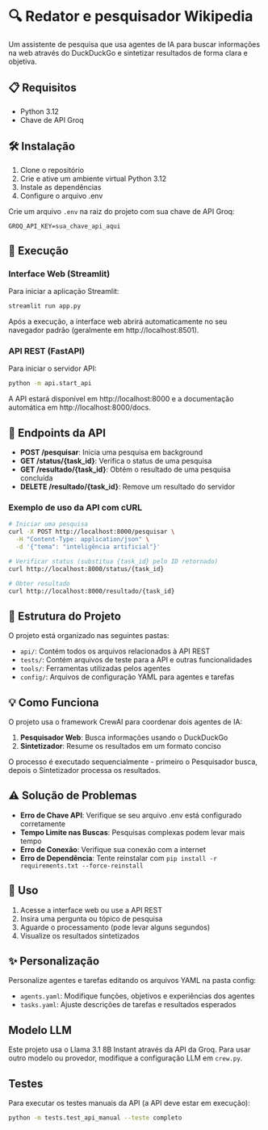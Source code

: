 # 🔍 Redator e pesquisador Wikipedia

Um assistente de pesquisa que usa agentes de IA para buscar informações na web através do DuckDuckGo e sintetizar resultados de forma clara e objetiva.

## 📋 Requisitos
- Python 3.12
- Chave de API Groq

## 🛠️ Instalação
1. Clone o repositório
2. Crie e ative um ambiente virtual Python 3.12
3. Instale as dependências
4. Configure o arquivo .env

Crie um arquivo `.env` na raiz do projeto com sua chave de API Groq:
```
GROQ_API_KEY=sua_chave_api_aqui
```

## 🚀 Execução
### Interface Web (Streamlit)
Para iniciar a aplicação Streamlit:
```bash
streamlit run app.py
```

Após a execução, a interface web abrirá automaticamente no seu navegador padrão (geralmente em http://localhost:8501).

### API REST (FastAPI)
Para iniciar o servidor API:
```bash
python -m api.start_api
```

A API estará disponível em http://localhost:8000 e a documentação automática em http://localhost:8000/docs.

## 📡 Endpoints da API
- **POST /pesquisar**: Inicia uma pesquisa em background
- **GET /status/{task_id}**: Verifica o status de uma pesquisa
- **GET /resultado/{task_id}**: Obtém o resultado de uma pesquisa concluída
- **DELETE /resultado/{task_id}**: Remove um resultado do servidor

### Exemplo de uso da API com cURL
```bash
# Iniciar uma pesquisa
curl -X POST http://localhost:8000/pesquisar \
  -H "Content-Type: application/json" \
  -d '{"tema": "inteligência artificial"}'

# Verificar status (substitua {task_id} pelo ID retornado)
curl http://localhost:8000/status/{task_id}

# Obter resultado
curl http://localhost:8000/resultado/{task_id}
```

## 🧩 Estrutura do Projeto
O projeto está organizado nas seguintes pastas:
- `api/`: Contém todos os arquivos relacionados à API REST
- `tests/`: Contém arquivos de teste para a API e outras funcionalidades
- `tools/`: Ferramentas utilizadas pelos agentes
- `config/`: Arquivos de configuração YAML para agentes e tarefas

## 💡 Como Funciona
O projeto usa o framework CrewAI para coordenar dois agentes de IA:

1. **Pesquisador Web**: Busca informações usando o DuckDuckGo
2. **Sintetizador**: Resume os resultados em um formato conciso

O processo é executado sequencialmente - primeiro o Pesquisador busca, depois o Sintetizador processa os resultados.

## ⚠️ Solução de Problemas
- **Erro de Chave API**: Verifique se seu arquivo .env está configurado corretamente
- **Tempo Limite nas Buscas**: Pesquisas complexas podem levar mais tempo
- **Erro de Conexão**: Verifique sua conexão com a internet
- **Erro de Dependência**: Tente reinstalar com `pip install -r requirements.txt --force-reinstall`

## 📝 Uso
1. Acesse a interface web ou use a API REST
2. Insira uma pergunta ou tópico de pesquisa
3. Aguarde o processamento (pode levar alguns segundos)
4. Visualize os resultados sintetizados

## ✨ Personalização
Personalize agentes e tarefas editando os arquivos YAML na pasta config:
- `agents.yaml`: Modifique funções, objetivos e experiências dos agentes
- `tasks.yaml`: Ajuste descrições de tarefas e resultados esperados

## Modelo LLM
Este projeto usa o Llama 3.1 8B Instant através da API da Groq. Para usar outro modelo ou provedor, modifique a configuração LLM em `crew.py`.

## Testes
Para executar os testes manuais da API (a API deve estar em execução):
```bash
python -m tests.test_api_manual --teste completo
```
